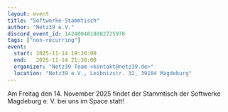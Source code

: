 ```yaml
---
layout: event
title: "Softwerke-Stammtisch"
author: "Netz39 e.V."
discord_event_id: 1424004818082725978
tags: ["non-recurring"]
event:
  start: 2025-11-14 19:30:00 
  end:   2025-11-14 21:30:00 
  organizer: "Netz39 Team <kontakt@netz39.de>" 
  location: "Netz39 e.V., Leibnizstr. 32, 39104 Magdeburg"
---
```

Am Freitag den 14. November 2025 findet der Stammtisch der Softwerke Magdeburg e. V. bei uns im Space statt!
<!-- event imported from discord manual changes may be overwritten -->